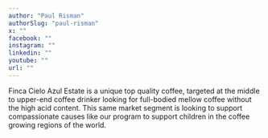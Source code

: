 ```yaml
---
author: "Paul Risman"
authorSlug: "paul-risman"
x: ""
facebook: ""
instagram: ""
linkedin: ""
youtube: ""
url: ""
---
```


Finca Cielo Azul Estate is a unique top quality coffee, targeted at the middle to upper-end coffee drinker looking for full-bodied mellow coffee without the high acid content. This same market segment is looking to support compassionate causes like our program to support children in the coffee growing regions of the world.
